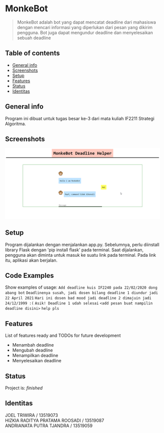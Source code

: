 # MonkeBot
> MonkeBot adalah bot yang dapat mencatat deadline dari mahasiswa dengan mencari informasi yang diperlukan dari pesan yang dikirim pengguna. Bot juga dapat mengundur deadline dan menyelesaikan sebuah deadline

## Table of contents
* [General info](#general-info)
* [Screenshots](#screenshots)
* [Setup](#setup)
* [Features](#features)
* [Status](#status)
* [Identitas](#identitas)

## General info
Program ini dibuat untuk tugas besar ke-3 dari mata kuliah IF2211 Strategi Algoritma.

## Screenshots
![Program](ss.png)

## Setup
Program dijalankan dengan menjalankan app.py. Sebelumnya, perlu diinstall library Flask dengan 'pip install flask' pada terminal. Saat dijalankan, pengguna akan diminta untuk masuk ke suatu link pada terminal. Pada link itu, aplikasi akan berjalan.

## Code Examples
Show examples of usage:
`Add deadline kuis IF2240 pada 22/02/2020 dong abang bot`
`Deadlinenya susah, jadi dosen bilang deadline 1 diundur jadi 22 April 2021`
`Hari ini dosen bad mood jadi deadline 2 dimajuin jadi 24/12/1999 :(`
`Asik! Deadline 1 udah selesai`
`<add pesan buat nampilin deadline disini>`
`help pls`

## Features
List of features ready and TODOs for future development
* Menambah deadline
* Mengubah deadline
* Menampilkan deadline
* Menyelesaikan deadline

## Status
Project is: _finished_

## Identitas
JOEL TRIWIRA / 13519073  
HIZKIA RADITYA PRATAMA ROOSADI / 13519087  
ANDRIANATA PUTRA TJANDRA / 13519059